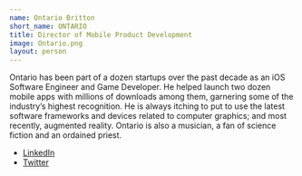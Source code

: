 ```yaml
---
name: Ontario Britton
short_name: ONTARIO
title: Director of Mobile Product Development
image: Ontario.png
layout: person
---
```

Ontario has been part of a dozen startups over the past decade as an iOS Software Engineer and Game Developer. He helped launch two dozen mobile apps with millions of downloads among them, garnering some of the industry’s highest recognition. He is always itching to put to use the latest software frameworks and devices related to computer graphics; and most recently, augmented reality. Ontario is also a musician, a fan of science fiction and an ordained priest.

* [LinkedIn](https://www.linkedin.com/in/ontariobritton/)
* [Twitter](https://twitter.com/OntarioBritton)

